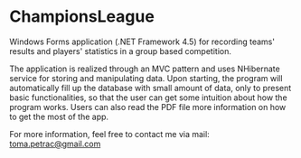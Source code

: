 # ChampionsLeague
Windows Forms application (.NET Framework 4.5) for recording teams' results and players' statistics in a group based competition. 

The application is realized through an MVC pattern and uses NHibernate service for storing and manipulating data. Upon starting, the program will automatically fill up the database with small amount of data, only to present basic functionalities, so that the user can get some intuition about how the program works. Users can also read the PDF file more information on how to get the most of the app.

For more information, feel free to contact me via mail: toma.petrac@gmail.com
